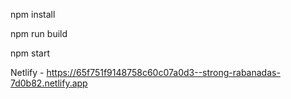 npm install 

npm run build 

npm start


Netlify - https://65f751f9148758c60c07a0d3--strong-rabanadas-7d0b82.netlify.app


